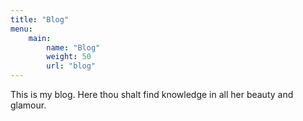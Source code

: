 ```yaml
---
title: "Blog"
menu:
    main:
        name: "Blog"
        weight: 50
        url: "blog"
---
```


This is my blog. Here thou shalt find knowledge in all her beauty and glamour.
